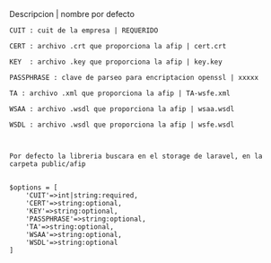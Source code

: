<!DOCTYPE html>
<html lang="en">
<head>
	<meta charset="UTF-8">
</head>
<body>
	Descripcion | nombre por defecto

	CUIT : cuit de la empresa | REQUERIDO

	CERT : archivo .crt que proporciona la afip | cert.crt

	KEY	 : archivo .key que proporciona la afip | key.key

	PASSPHRASE : clave de parseo para encriptacion openssl | xxxxx

	TA : archivo .xml que proporciona la afip | TA-wsfe.xml

	WSAA : archivo .wsdl que proporciona la afip | wsaa.wsdl

	WSDL : archivo .wsdl que proporciona la afip | wsfe.wsdl



	Por defecto la libreria buscara en el storage de laravel, en la carpeta public/afip


	$options = [
		'CUIT'=>int|string:required,
		'CERT'=>string:optional,
		'KEY'=>string:optional,
		'PASSPHRASE'=>string:optional,
		'TA'=>string:optional,
		'WSAA'=>string:optional,
		'WSDL'=>string:optional
	]
</body>
</html>



